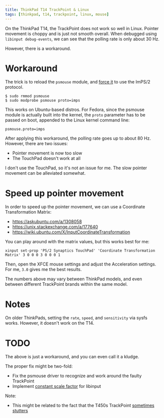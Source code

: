 ```yaml
---
title: ThinkPad T14 TrackPoint & Linux
tags: [thinkpad, t14, trackpoint, linux, mouse]
---
```


On the ThinkPad T14, the TrackPoint does not work so well in Linux. Pointer movement is choppy and is just not smooth overall. When debugged using `libinput debug-events`, we can see that the polling rate is only about 30 Hz.

However, there is a workaround.

<!-- truncate -->

# Workaround

The trick is to reload the `psmouse` module, and [force it](https://forums.lenovo.com/t5/Fedora/T14s-AMD-Trackpoint-almost-unusable/m-p/5064952?page=5#5494798) to use the ImPS/2 protocol.

```shell-session
$ sudo rmmod psmouse
$ sudo modprobe psmouse proto=imps
```

This works on Ubuntu-based distros. For Fedora, since the psmouse module is actually built into the kernel, the `proto` parameter has to be passed on boot, appended to the Linux kernel command line:

```shell-session
psmouse.proto=imps
```

After applying this workaround, the polling rate goes up to about 80 Hz. However, there are two issues:
- Pointer movement is now too slow
- The TouchPad doesn't work at all

I don't use the TouchPad, so it's not an issue for me. The slow pointer movement can be alleviated somewhat.

# Speed up pointer movement

In order to speed up the pointer movement, we can use a Coordinate Transformation Matrix:
- https://askubuntu.com/a/1308058
- https://unix.stackexchange.com/a/177640
- https://wiki.ubuntu.com/X/InputCoordinateTransformation

You can play around with the matrix values, but this works best for me:
```shell-session
xinput set-prop 'PS/2 Synaptics TouchPad' 'Coordinate Transformation Matrix' 3 0 0 0 3 0 0 0 1
```

Then, open the XFCE mouse settings and adjust the Acceleration settings. For me, `3.0` gives me the best results.

The numbers above may vary between ThinkPad models, and even between different TrackPoint brands within the same model.

# Notes

On older ThinkPads, setting the `rate`, `speed`, and `sensitivity` via sysfs works. However, it doesn't work on the T14.

# TODO

The above is just a workaround, and you can even call it a kludge.

The proper fix might be two-fold:
- Fix the psmouse driver to recognize and work around the faulty TrackPoint
- Implement [constant scale factor](https://gitlab.freedesktop.org/libinput/libinput/-/issues/281) for libinput

Note:
- This might be related to the fact that the T450s TrackPoint [sometimes stutters](https://www.reddit.com/r/thinkpad/comments/fmt09q/trackpad_sometimes_interferes_with_trackpoint/)
